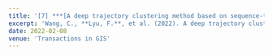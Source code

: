 ```yaml
---
title: '[7] ***[A deep trajectory clustering method based on sequence-to-sequence autoencoder model](https://onlinelibrary.wiley.com/doi/full/10.1111/tgis.12905)***'
excerpt: 'Wang, C., **Lyu, F.**, et al. (2022). A deep trajectory clustering method based on sequence-to-sequence autoencoder model. *Transactions in GIS*, 00, 1– 20.'
date: 2022-02-08
venue: 'Transactions in GIS'
---
```

